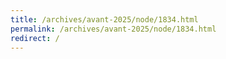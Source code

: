 ```yaml
---
title: /archives/avant-2025/node/1834.html
permalink: /archives/avant-2025/node/1834.html
redirect: /
---
```

